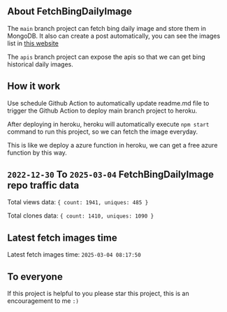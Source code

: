 ## About FetchBingDailyImage

The `main` branch project can fetch bing daily image and store them in MongoDB.
It also can create a post automatically, you can see the images list in [this website](https://oursalbum.netlify.app)

The `apis` branch project can expose the apis so that we can get bing historical daily images.

## How it work

Use schedule Github Action to automatically update readme.md file to trigger the Github Action to deploy main branch project to heroku.

After deploying in heroku, heroku will automatically execute `npm start` command to run this project, so we can fetch the image everyday.

This is like we deploy a azure function in heroku, we can get a free azure function by this way.

## `2022-12-30` To `2025-03-04` FetchBingDailyImage repo traffic data

Total views data: `{ count: 1941, uniques: 485 }`

Total clones data: `{ count: 1410, uniques: 1090 }`

## Latest fetch images time

Latest fetch images time: `2025-03-04 08:17:50`

## To everyone

If this project is helpful to you please star this project, this is an encouragement to me `:)`



